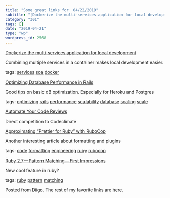 ```yaml
---
title: "Some great links for  04/22/2019"
subtitle: "[Dockerize the multi-services application for local development](https://dev.to/amplifr/dockerize-th..."
category: "301"
tags: []
date: "2019-04-21"
type: "wp"
wordpress_id: 2568
---
```

[Dockerize the multi-services application for local development](https://dev.to/amplifr/dockerize-the-multi-services-application-for-local-development-2oig?utm_source=digest_mailer&utm_medium=email&utm_campaign=digest_email) 

Combining multiple services in a container makes local development easier. 

 tags: [services](https://www.diigo.com/user/pitosalas/services) [soa](https://www.diigo.com/user/pitosalas/soa) [docker](https://www.diigo.com/user/pitosalas/docker)

 [Optimizing Database Performance in Rails](https://blog.heroku.com/rails-database-optimization) 

Good tips on basic dB optimization. Especially for Heroku and Postgres 

 tags: [optimizing](https://www.diigo.com/user/pitosalas/optimizing) [rails](https://www.diigo.com/user/pitosalas/rails) [performance](https://www.diigo.com/user/pitosalas/performance) [scalability](https://www.diigo.com/user/pitosalas/scalability) [database](https://www.diigo.com/user/pitosalas/database) [scaling](https://www.diigo.com/user/pitosalas/scaling) [scale](https://www.diigo.com/user/pitosalas/scale)

 [Automate Your Code Reviews](https://lp.codacy.com/code-review?utm_source=CooperPress&utm_medium=cpm&utm_campaign=CooperPress-RubyP) 

Direct competition to Codeclimate

 [Approximating “Prettier for Ruby” with RuboCop](https://flexport.engineering/approximating-prettier-for-ruby-with-rubocop-8b863bd64dc6) 

Another interesting article about formatting and plugins

 tags: [code](https://www.diigo.com/user/pitosalas/code) [formatting](https://www.diigo.com/user/pitosalas/formatting) [engineering](https://www.diigo.com/user/pitosalas/engineering) [ruby](https://www.diigo.com/user/pitosalas/ruby) [rubocop](https://www.diigo.com/user/pitosalas/rubocop)

 [Ruby 2.7 — Pattern Matching — First Impressions](https://medium.com/@baweaver/ruby-2-7-pattern-matching-first-impressions-cdb93c6246e6) 

New cool feature in ruby?

 tags: [ruby](https://www.diigo.com/user/pitosalas/ruby) [pattern](https://www.diigo.com/user/pitosalas/pattern) [matching](https://www.diigo.com/user/pitosalas/matching)

Posted from [Diigo](https://www.diigo.com). The rest of my favorite links are [here](https://www.diigo.com/user/pitosalas).